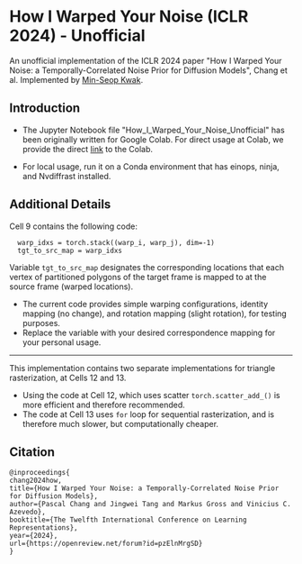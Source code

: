 # How I Warped Your Noise (ICLR 2024) - Unofficial

An unofficial implementation of the ICLR 2024 paper "How I Warped Your Noise: a Temporally-Correlated Noise Prior for Diffusion Models", Chang et al. Implemented by [Min-Seop Kwak](https://mskwak01.github.io/).

## Introduction

- The Jupyter Notebook file "How_I_Warped_Your_Noise_Unofficial" has been originally written for Google Colab. For direct usage at Colab, we provide the direct [link](https://colab.research.google.com/drive/1_vdMUvRI2sm9q60FAwYaThr1jgJEj2Ie?usp=sharing) to the Colab.

- For local usage, run it on a Conda environment that has einops, ninja, and Nvdiffrast installed.

## Additional Details

Cell 9 contains the following code:
```
  warp_idxs = torch.stack((warp_i, warp_j), dim=-1)
  tgt_to_src_map = warp_idxs
```
Variable `tgt_to_src_map` designates the corresponding locations that each vertex of partitioned polygons of the target frame is mapped to at the source frame (warped locations). 
- The current code provides simple warping configurations, identity mapping (no change), and rotation mapping (slight rotation), for testing purposes.
- Replace the variable with your desired correspondence mapping for your personal usage.

--------

This implementation contains two separate implementations for triangle rasterization, at Cells 12 and 13. 
- Using the code at Cell 12, which uses scatter `torch.scatter_add_()` is more efficient and therefore recommended.
- The code at Cell 13 uses `for` loop for sequential rasterization, and is therefore much slower, but computationally cheaper. 



## Citation
```
@inproceedings{
chang2024how,
title={How I Warped Your Noise: a Temporally-Correlated Noise Prior for Diffusion Models},
author={Pascal Chang and Jingwei Tang and Markus Gross and Vinicius C. Azevedo},
booktitle={The Twelfth International Conference on Learning Representations},
year={2024},
url={https://openreview.net/forum?id=pzElnMrgSD}
}
```
